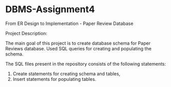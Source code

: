 # DBMS-Assignment4
From ER Design to Implementation - Paper Review Database

Project Description:

The main goal of this project is to create database schema for Paper Reviews database. 
Used SQL queries for creating and populating the schema.

The SQL files present in the repository consists of the following statements: 

1. Create statements for creating schema and tables,  
2. Insert statements for populating tables.


